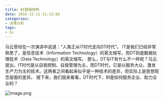 ```yaml
---
title: BI数据架构
date: 2018-12-11 11:13:58
categories: 
- 决策分析
tags:
- bi
---
```

马云曾经在一次演讲中说道：“人类正从IT时代走向DT时代”。
IT是我们已经非常熟悉了，是信息技术（Information Technology）的英文缩写，而DT则是数据处理技术（Data Technology）的英文缩写。
那么，DT与IT有什么不一样呢？马云提出，IT时代是以自我控制、自我管理为主，而DT时代，它是以服务大众、激发生产力为主的技术。这两者之间看起来似乎是一种技术的差异，但实际上是思想观念层面的差异。
接下来，我们就来看看，DT时代下，BI是如何服务企业、助力企业的？
<!-- more -->
![image.png](https://upload-images.jianshu.io/upload_images/5189695-4591d567c4b177e1.png?imageMogr2/auto-orient/strip%7CimageView2/2/w/1240)

